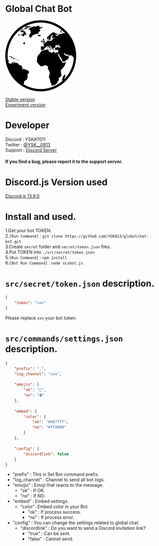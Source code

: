 # Global Chat Bot

![Bot Icon](/picture/global_icon.png)


[Stable version](https://github.com/YSK813/globalchat-bot)  
[Experiment version](https://github.com/YSK813/globalchat-bot/tree/experiment)



# Developer  
Discord : YSK#7011  
Twitter : [@YSK__0813](https://twitter.com/YSK__0813)  
Support : [Discord Server](https://discord.gg/scHkEmcrwR)  

#### If you find a bug, please report it to the support server.



# Discord.js Version used
[Discord.js 13.9.0](https://github.com/discordjs/discord.js/releases/tag/13.9.0)



# Install and used.  
1.Get your bot TOKEN.  
2.`[Run Command]` : `git clone https://github.com/YSK813/globalchat-bot.git`  
3.Create `secret` folder and `secret/token.json` files.  
4.Put TOKEN into `./src/secret/token.json`  
5.`[Run Command]` : `npm install`  
6.`[Bot Run Command]` : `node scsbot.js`  



# `src/secret/token.json` description.
```json
{
    "token": "xxx"
}
```
Please replace `xxx` your bot token.



# `src/commands/settings.json` description.
```json
{
    "prefix": ".",
    "log_channel": "xxx",

    "emojis": {
        "ok": "🔵",
        "no": "⛔"
    },

    "embed": {
        "color": {
            "ok": "#007fff",
            "no": "#ff0000"
        }
    },

    "config": {
        "discordlink": false
    }
}
```  
- "prefix" : This is Set Bot command prefix.
- "log_channel" : Channel to send all bot logs.
- "emojis" : Emoji that reacts to the message.
  - "ok" : If OK.
  - "no" : If NO.
- "embed" : Embed settings.
  - "color": Embed color in your Bot.
    - "ok" : If process success.
    - "no" : If process error.
- "config" : You can change the settings related to global chat.
  - "discordlink" : Do you want to send a Discord invitation link?
    - "true" : Can be sent.
    - "false" : Cannot send.